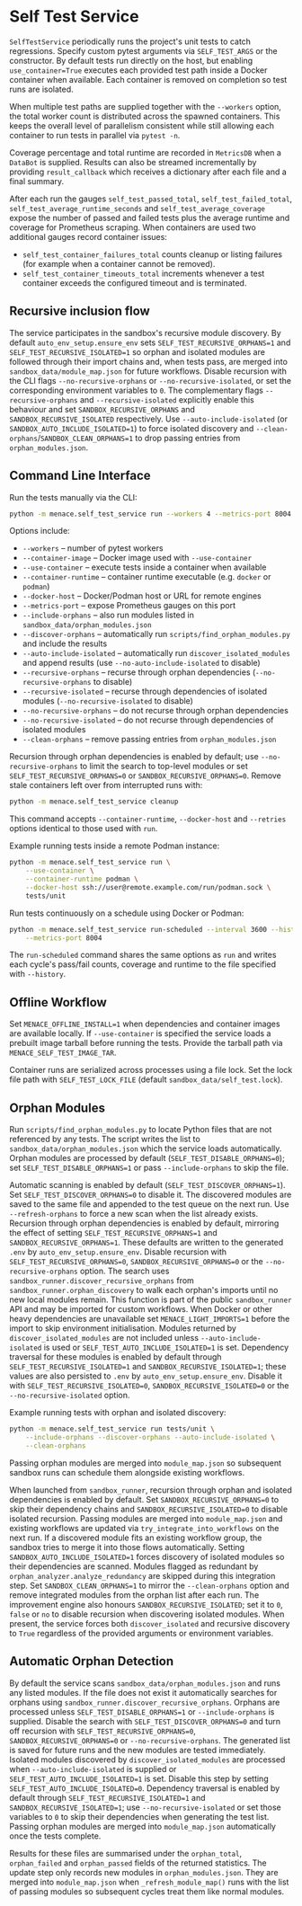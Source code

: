 # Self Test Service

`SelfTestService` periodically runs the project's unit tests to catch regressions.
Specify custom pytest arguments via `SELF_TEST_ARGS` or the constructor. By
default tests run directly on the host, but enabling `use_container=True`
executes each provided test path inside a Docker container when available. Each
container is removed on completion so test runs are isolated.

When multiple test paths are supplied together with the `--workers` option,
the total worker count is distributed across the spawned containers.  This
keeps the overall level of parallelism consistent while still allowing each
container to run tests in parallel via `pytest -n`.

Coverage percentage and total runtime are recorded in `MetricsDB` when a
`DataBot` is supplied. Results can also be streamed incrementally by providing
`result_callback` which receives a dictionary after each file and a final
summary.

After each run the gauges `self_test_passed_total`, `self_test_failed_total`,
`self_test_average_runtime_seconds` and `self_test_average_coverage` expose the
number of passed and failed tests plus the average runtime and coverage for
Prometheus scraping. When containers are used two additional gauges record
container issues:

- `self_test_container_failures_total` counts cleanup or listing failures
  (for example when a container cannot be removed).
- `self_test_container_timeouts_total` increments whenever a test container
    exceeds the configured timeout and is terminated.

## Recursive inclusion flow

The service participates in the sandbox's recursive module discovery. By
default `auto_env_setup.ensure_env` sets `SELF_TEST_RECURSIVE_ORPHANS=1` and
`SELF_TEST_RECURSIVE_ISOLATED=1` so orphan and isolated modules are followed
through their import chains and, when tests pass, are merged into
`sandbox_data/module_map.json` for future workflows. Disable recursion with the
CLI flags `--no-recursive-orphans` or `--no-recursive-isolated`, or set the
corresponding environment variables to `0`. The complementary flags
`--recursive-orphans` and `--recursive-isolated` explicitly enable this behaviour
and set `SANDBOX_RECURSIVE_ORPHANS` and `SANDBOX_RECURSIVE_ISOLATED`
respectively. Use `--auto-include-isolated` (or `SANDBOX_AUTO_INCLUDE_ISOLATED=1`)
to force isolated discovery and `--clean-orphans`/`SANDBOX_CLEAN_ORPHANS=1` to
drop passing entries from `orphan_modules.json`.

## Command Line Interface

Run the tests manually via the CLI:

```bash
python -m menace.self_test_service run --workers 4 --metrics-port 8004 tests/unit
```

Options include:

- `--workers` – number of pytest workers
- `--container-image` – Docker image used with `--use-container`
- `--use-container` – execute tests inside a container when available
- `--container-runtime` – container runtime executable (e.g. `docker` or `podman`)
- `--docker-host` – Docker/Podman host or URL for remote engines
- `--metrics-port` – expose Prometheus gauges on this port
- `--include-orphans` – also run modules listed in `sandbox_data/orphan_modules.json`
 - `--discover-orphans` – automatically run `scripts/find_orphan_modules.py` and include the results
 - `--auto-include-isolated` – automatically run `discover_isolated_modules` and append results (use `--no-auto-include-isolated` to disable)
 - `--recursive-orphans` – recurse through orphan dependencies (`--no-recursive-orphans` to disable)
 - `--recursive-isolated` – recurse through dependencies of isolated modules (`--no-recursive-isolated` to disable)
 - `--no-recursive-orphans` – do not recurse through orphan dependencies
 - `--no-recursive-isolated` – do not recurse through dependencies of isolated modules
 - `--clean-orphans` – remove passing entries from `orphan_modules.json`

Recursion through orphan dependencies is enabled by default; use
`--no-recursive-orphans` to limit the search to top-level modules or set
`SELF_TEST_RECURSIVE_ORPHANS=0` or `SANDBOX_RECURSIVE_ORPHANS=0`.
Remove stale containers left over from interrupted runs with:

```bash
python -m menace.self_test_service cleanup
```

This command accepts `--container-runtime`, `--docker-host` and `--retries`
options identical to those used with `run`.

Example running tests inside a remote Podman instance:

```bash
python -m menace.self_test_service run \
    --use-container \
    --container-runtime podman \
    --docker-host ssh://user@remote.example.com/run/podman.sock \
    tests/unit
```

Run tests continuously on a schedule using Docker or Podman:

```bash
python -m menace.self_test_service run-scheduled --interval 3600 --history test_history.json \
    --metrics-port 8004
```

The `run-scheduled` command shares the same options as `run` and writes each
cycle's pass/fail counts, coverage and runtime to the file specified with
`--history`.

## Offline Workflow

Set `MENACE_OFFLINE_INSTALL=1` when dependencies and container images are
available locally.  If `--use-container` is specified the service loads a
prebuilt image tarball before running the tests.  Provide the tarball path via
`MENACE_SELF_TEST_IMAGE_TAR`.

Container runs are serialized across processes using a file lock. Set the lock
file path with `SELF_TEST_LOCK_FILE` (default `sandbox_data/self_test.lock`).

## Orphan Modules

Run `scripts/find_orphan_modules.py` to locate Python files that are not
referenced by any tests. The script writes the list to
`sandbox_data/orphan_modules.json` which the service loads automatically. Orphan
modules are processed by default (`SELF_TEST_DISABLE_ORPHANS=0`); set
`SELF_TEST_DISABLE_ORPHANS=1` or pass `--include-orphans` to skip the file.

Automatic scanning is enabled by default (`SELF_TEST_DISCOVER_ORPHANS=1`). Set
`SELF_TEST_DISCOVER_ORPHANS=0` to disable it. The discovered modules are saved to the
same file and appended to the test queue on the next run. Use `--refresh-orphans`
to force a new scan when the list already exists. Recursion through orphan
dependencies is enabled by default, mirroring the effect of setting
`SELF_TEST_RECURSIVE_ORPHANS=1` and `SANDBOX_RECURSIVE_ORPHANS=1`. These defaults
are written to the generated `.env` by `auto_env_setup.ensure_env`. Disable
recursion with `SELF_TEST_RECURSIVE_ORPHANS=0`, `SANDBOX_RECURSIVE_ORPHANS=0`
or the `--no-recursive-orphans` option. The search uses
`sandbox_runner.discover_recursive_orphans` from `sandbox_runner.orphan_discovery`
to walk each orphan's imports until no new local modules remain. This function
is part of the public `sandbox_runner` API and may be imported for custom
workflows. When Docker or other heavy dependencies are unavailable set
`MENACE_LIGHT_IMPORTS=1` before the import to skip environment
initialisation. Modules returned by `discover_isolated_modules` are not included
unless `--auto-include-isolated` is used or `SELF_TEST_AUTO_INCLUDE_ISOLATED=1` is set.
Dependency traversal for these modules is enabled by default through `SELF_TEST_RECURSIVE_ISOLATED=1` and
`SANDBOX_RECURSIVE_ISOLATED=1`; these values are also persisted to `.env` by
`auto_env_setup.ensure_env`. Disable it with `SELF_TEST_RECURSIVE_ISOLATED=0`,
`SANDBOX_RECURSIVE_ISOLATED=0` or the `--no-recursive-isolated` option.

Example running tests with orphan and isolated discovery:

```bash
python -m menace.self_test_service run tests/unit \
    --include-orphans --discover-orphans --auto-include-isolated \
    --clean-orphans
```

Passing orphan modules are merged into `module_map.json` so subsequent sandbox
runs can schedule them alongside existing workflows.

When launched from `sandbox_runner`, recursion through orphan and isolated
dependencies is enabled by default. Set `SANDBOX_RECURSIVE_ORPHANS=0` to skip
their dependency chains and `SANDBOX_RECURSIVE_ISOLATED=0` to disable isolated
recursion. Passing modules
are merged into `module_map.json` and existing workflows are updated via
`try_integrate_into_workflows` on the next run. If a discovered module fits an existing
workflow group, the sandbox tries to merge it into those flows automatically.
Setting `SANDBOX_AUTO_INCLUDE_ISOLATED=1` forces discovery of isolated modules
so their dependencies are scanned.
Modules flagged as redundant by `orphan_analyzer.analyze_redundancy` are skipped
during this integration step.
Set `SANDBOX_CLEAN_ORPHANS=1` to mirror the `--clean-orphans` option and remove
integrated modules from the orphan list after each run. The improvement engine
also honours `SANDBOX_RECURSIVE_ISOLATED`; set it to `0`, `false` or `no` to
disable recursion when discovering isolated modules. When present, the service
forces both `discover_isolated` and recursive discovery to `True` regardless of
the provided arguments or environment variables.

## Automatic Orphan Detection

By default the service scans `sandbox_data/orphan_modules.json` and runs any
listed modules. If the file does not exist it automatically searches for orphans
using `sandbox_runner.discover_recursive_orphans`. Orphans are processed unless
`SELF_TEST_DISABLE_ORPHANS=1` or `--include-orphans` is supplied. Disable the
search with `SELF_TEST_DISCOVER_ORPHANS=0` and turn off recursion with
`SELF_TEST_RECURSIVE_ORPHANS=0`, `SANDBOX_RECURSIVE_ORPHANS=0` or
`--no-recursive-orphans`. The generated list is saved for future runs and the
new modules are tested immediately. Isolated modules discovered by
`discover_isolated_modules` are processed when `--auto-include-isolated` is supplied
or `SELF_TEST_AUTO_INCLUDE_ISOLATED=1` is set. Disable this step by setting
`SELF_TEST_AUTO_INCLUDE_ISOLATED=0`. Dependency traversal is enabled by default
through `SELF_TEST_RECURSIVE_ISOLATED=1` and `SANDBOX_RECURSIVE_ISOLATED=1`;
use `--no-recursive-isolated` or set those variables to `0` to skip their
dependencies when generating the test list. Passing orphan modules are merged
into `module_map.json` automatically once the tests complete.

Results for these files are summarised under the `orphan_total`,
`orphan_failed` and `orphan_passed` fields of the returned statistics. The
update step only records new modules in `orphan_modules.json`. They are merged
into `module_map.json` when `_refresh_module_map()` runs with the list of
passing modules so subsequent cycles treat them like normal modules.
